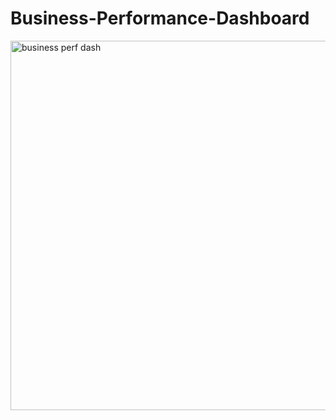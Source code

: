 # Business-Performance-Dashboard

<img width="591" alt="business perf dash" src="https://github.com/user-attachments/assets/ae36205e-feb6-4b73-a820-34ffeaa58bd2">
